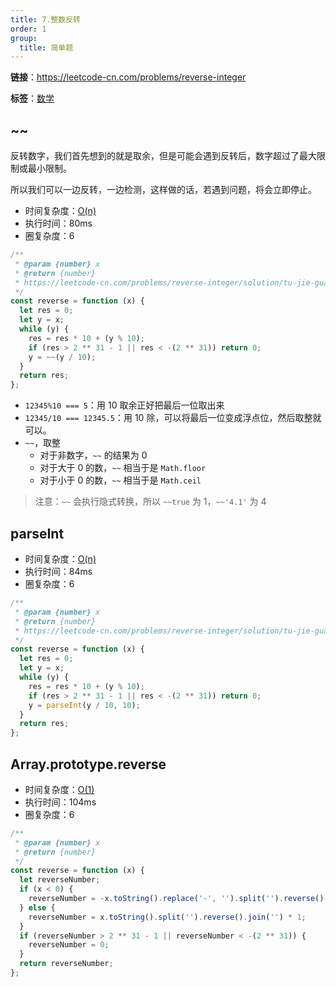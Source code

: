 ```yaml
---
title: 7.整数反转
order: 1
group:
  title: 简单题
---
```


**链接**：https://leetcode-cn.com/problems/reverse-integer

**标签**：<a href="https://leetcode.com/tag/math/"><Badge>数学</Badge></a>

## ~~

反转数字，我们首先想到的就是取余，但是可能会遇到反转后，数字超过了最大限制或最小限制。

所以我们可以一边反转，一边检测，这样做的话，若遇到问题，将会立即停止。

- 时间复杂度：<a href="http://tny.im/Icdr9"><Badge>O(n)</Badge></a>
- 执行时间：<Badge>80ms</Badge>
- 圈复杂度：<Badge>6</Badge>

```js
/**
 * @param {number} x
 * @return {number}
 * https://leetcode-cn.com/problems/reverse-integer/solution/tu-jie-guan-fang-tui-jian-ti-jie-zheng-s-rh6b/
 */
const reverse = function (x) {
  let res = 0;
  let y = x;
  while (y) {
    res = res * 10 + (y % 10);
    if (res > 2 ** 31 - 1 || res < -(2 ** 31)) return 0;
    y = ~~(y / 10);
  }
  return res;
};
```

- `12345%10 === 5`：用 10 取余正好把最后一位取出来
- `12345/10 === 12345.5`：用 10 除，可以将最后一位变成浮点位，然后取整就可以。
- `~~`，取整
  - 对于非数字，`~~` 的结果为 0
  - 对于大于 0 的数，`~~` 相当于是 `Math.floor`
  - 对于小于 0 的数，`~~` 相当于是 `Math.ceil`

> 注意：`~~` 会执行隐式转换，所以 `~~true` 为 1，`~~'4.1'` 为 4

## parseInt

- 时间复杂度：<a href="http://tny.im/Icdr9"><Badge>O(n)</Badge></a>
- 执行时间：<Badge>84ms</Badge>
- 圈复杂度：<Badge>6</Badge>

```js
/**
 * @param {number} x
 * @return {number}
 * https://leetcode-cn.com/problems/reverse-integer/solution/tu-jie-guan-fang-tui-jian-ti-jie-zheng-s-rh6b/
 */
const reverse = function (x) {
  let res = 0;
  let y = x;
  while (y) {
    res = res * 10 + (y % 10);
    if (res > 2 ** 31 - 1 || res < -(2 ** 31)) return 0;
    y = parseInt(y / 10, 10);
  }
  return res;
};
```

## Array.prototype.reverse

- 时间复杂度：<a href="http://tny.im/Icdr9"><Badge>O(1)</Badge></a>
- 执行时间：<Badge>104ms</Badge>
- 圈复杂度：<Badge>6</Badge>

```js
/**
 * @param {number} x
 * @return {number}
 */
const reverse = function (x) {
  let reverseNumber;
  if (x < 0) {
    reverseNumber = -x.toString().replace('-', '').split('').reverse().join('') * 1;
  } else {
    reverseNumber = x.toString().split('').reverse().join('') * 1;
  }
  if (reverseNumber > 2 ** 31 - 1 || reverseNumber < -(2 ** 31)) {
    reverseNumber = 0;
  }
  return reverseNumber;
};
```
